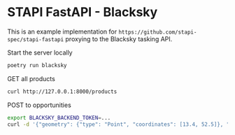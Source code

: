 # STAPI FastAPI - Blacksky

This is an example implementation for `https://github.com/stapi-spec/stapi-fastapi` proxying to the Blacksky tasking API.


Start the server locally

```sh
poetry run blacksky
```

GET all products
```sh
curl http://127.0.0.1:8000/products
```

POST to opportunities
```sh
export BLACKSKY_BACKEND_TOKEN=...
curl -d '{"geometry": {"type": "Point", "coordinates": [13.4, 52.5]}, "product_id": "BS-Test:Standard", "datetime": "2024-05-01T00:00:00Z/2024-05-12T00:00:00Z"}' -H "Content-Type: application/json; Authorization: $BLACKSKY_BACKEND_TOKEN" -X POST http://127.0.0.1:8000/opportunities
```
